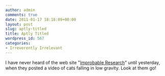 ```yaml
---
author: admin
comments: true
date: 2011-01-17 18:18:09+00:00
layout: post
slug: aptly-titled
title: Aptly Titled
wordpress_id: 567
categories:
- Irreverently Irrelevant
---
```


I have never heard of the web site "[Improbable Research](http://improbable.com/2011/01/16/dropped-cat-research/)" until yesterday, when they posted a video of cats falling in low gravity. Look at them go!




